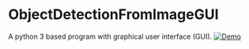 # ObjectDetectionFromImageGUI
A python 3 based program with graphical user interface (GUI).
[![Demo](http://img.youtube.com/vi/RYNtdjvO1Lc/0.jpg)](https://www.youtube.com/watch?v=RYNtdjvO1Lc)
